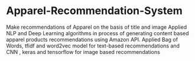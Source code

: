 # Apparel-Recommendation-System
Make recommendations of Apparel on the basis of title and image Applied NLP and Deep Learning algorithms in process of generating content based apparel products recommendations using Amazon API. Applied Bag of Words, tfidf and word2vec model for text-based recommendations and CNN , keras and tensorflow for image based recommendations
